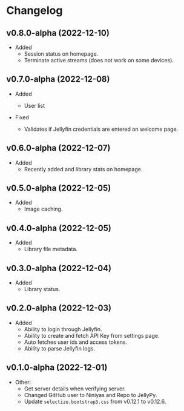 # Changelog

## v0.8.0-alpha (2022-12-10)

* Added
    * Session status on homepage.
    * Terminate active streams (does not work on some devices).

## v0.7.0-alpha (2022-12-08)

* Added
    * User list


* Fixed
    * Validates if Jellyfin credentials are entered on welcome page.

## v0.6.0-alpha (2022-12-07)

* Added
    * Recently added and library stats on homepage.

## v0.5.0-alpha (2022-12-05)

* Added
    * Image caching.

## v0.4.0-alpha (2022-12-05)

* Added
    * Library file metadata.

## v0.3.0-alpha (2022-12-04)

* Added
    * Library status.

## v0.2.0-alpha (2022-12-03)

* Added
    * Ability to login through Jellyfin.
    * Ability to create and fetch API Key from settings page.
    * Auto fetches user ids and access tokens.
    * Ability to parse Jellyfin logs.

## v0.1.0-alpha (2022-12-01)

* Other:
    * Get server details when verifying server.
    * Changed GitHub user to Niniyas and Repo to JellyPy.
    * Update `selectize.bootstrap3.css` from v0.12.1 to v0.12.6.
